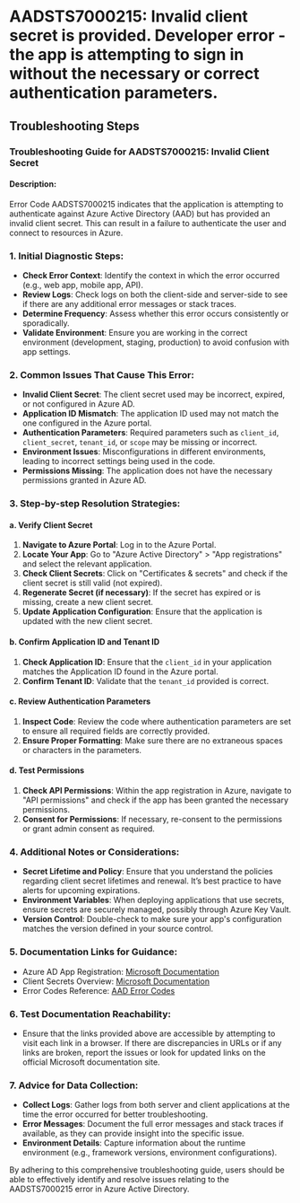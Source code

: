# AADSTS7000215: Invalid client secret is provided. Developer error - the app is attempting to sign in without the necessary or correct authentication parameters.


## Troubleshooting Steps
### Troubleshooting Guide for AADSTS7000215: Invalid Client Secret

#### Description:
Error Code AADSTS7000215 indicates that the application is attempting to authenticate against Azure Active Directory (AAD) but has provided an invalid client secret. This can result in a failure to authenticate the user and connect to resources in Azure.

### 1. Initial Diagnostic Steps:
- **Check Error Context**: Identify the context in which the error occurred (e.g., web app, mobile app, API).
- **Review Logs**: Check logs on both the client-side and server-side to see if there are any additional error messages or stack traces.
- **Determine Frequency**: Assess whether this error occurs consistently or sporadically.
- **Validate Environment**: Ensure you are working in the correct environment (development, staging, production) to avoid confusion with app settings.

### 2. Common Issues That Cause This Error:
- **Invalid Client Secret**: The client secret used may be incorrect, expired, or not configured in Azure AD.
- **Application ID Mismatch**: The application ID used may not match the one configured in the Azure portal.
- **Authentication Parameters**: Required parameters such as `client_id`, `client_secret`, `tenant_id`, or `scope` may be missing or incorrect.
- **Environment Issues**: Misconfigurations in different environments, leading to incorrect settings being used in the code.
- **Permissions Missing**: The application does not have the necessary permissions granted in Azure AD.

### 3. Step-by-step Resolution Strategies:

#### a. Verify Client Secret
1. **Navigate to Azure Portal**: Log in to the Azure Portal.
2. **Locate Your App**: Go to "Azure Active Directory" > "App registrations" and select the relevant application.
3. **Check Client Secrets**: Click on "Certificates & secrets" and check if the client secret is still valid (not expired).
4. **Regenerate Secret (if necessary)**: If the secret has expired or is missing, create a new client secret.
5. **Update Application Configuration**: Ensure that the application is updated with the new client secret.

#### b. Confirm Application ID and Tenant ID
1. **Check Application ID**: Ensure that the `client_id` in your application matches the Application ID found in the Azure portal.
2. **Confirm Tenant ID**: Validate that the `tenant_id` provided is correct.

#### c. Review Authentication Parameters
1. **Inspect Code**: Review the code where authentication parameters are set to ensure all required fields are correctly provided.
2. **Ensure Proper Formatting**: Make sure there are no extraneous spaces or characters in the parameters.

#### d. Test Permissions
1. **Check API Permissions**: Within the app registration in Azure, navigate to "API permissions" and check if the app has been granted the necessary permissions.
2. **Consent for Permissions**: If necessary, re-consent to the permissions or grant admin consent as required.

### 4. Additional Notes or Considerations:
- **Secret Lifetime and Policy**: Ensure that you understand the policies regarding client secret lifetimes and renewal. It’s best practice to have alerts for upcoming expirations.
- **Environment Variables**: When deploying applications that use secrets, ensure secrets are securely managed, possibly through Azure Key Vault.
- **Version Control**: Double-check to make sure your app's configuration matches the version defined in your source control.

### 5. Documentation Links for Guidance:
- Azure AD App Registration: [Microsoft Documentation](https://docs.microsoft.com/en-us/azure/active-directory/develop/quickstart-register-app)
- Client Secrets Overview: [Microsoft Documentation](https://docs.microsoft.com/en-us/azure/active-directory/develop/quickstart-application-settings)
- Error Codes Reference: [AAD Error Codes](https://docs.microsoft.com/en-us/azure/active-directory/develop/reference-aad-error-codes)

### 6. Test Documentation Reachability:
- Ensure that the links provided above are accessible by attempting to visit each link in a browser. If there are discrepancies in URLs or if any links are broken, report the issues or look for updated links on the official Microsoft documentation site.

### 7. Advice for Data Collection:
- **Collect Logs**: Gather logs from both server and client applications at the time the error occurred for better troubleshooting.
- **Error Messages**: Document the full error messages and stack traces if available, as they can provide insight into the specific issue.
- **Environment Details**: Capture information about the runtime environment (e.g., framework versions, environment configurations).

By adhering to this comprehensive troubleshooting guide, users should be able to effectively identify and resolve issues relating to the AADSTS7000215 error in Azure Active Directory.